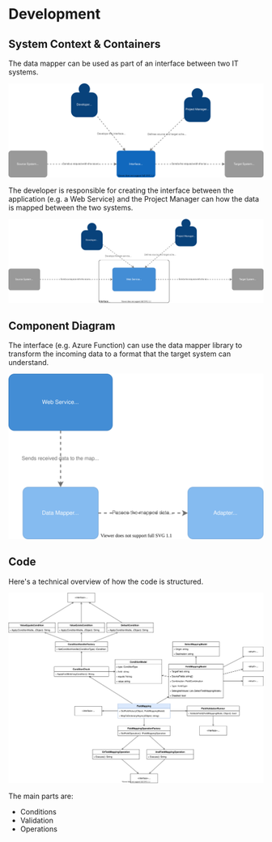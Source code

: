 # Development

## System Context & Containers

The data mapper can be used as part of an interface between two IT systems.

![System Context](./assets/l1-system-context.dio.svg)

The developer is responsible for creating the interface between the application (e.g. a Web Service) and the Project Manager can how the data is mapped between the two systems.

![Container Diagram](./assets/l2-container-diagram.dio.svg)

## Component Diagram

The interface (e.g. Azure Function) can use the data mapper library to transform the incoming data to a format that the target system can understand.

![Component Diagram](./assets/l3-component-diagram.dio.svg)

## Code

Here's a technical overview of how the code is structured.

![Code](./assets/l4-code.dio.svg)

The main parts are:

- Conditions
- Validation
- Operations
